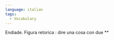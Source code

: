 ```yaml
---
language: italian
tags:
  - Vocabulary
---
```



Endiade. Figura retorica : dire una cosa con due
**